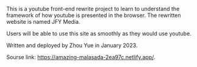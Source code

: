 This is a youtube front-end rewrite project to learn to understand the framework of how youtube is presented in the browser. The rewritten website is named JFY Media.

Users will be able to use this site as smoothly as they would use youtube.

Written and deployed by Zhou Yue in January 2023.

Sourse link: https://amazing-malasada-2ea97c.netlify.app/.
